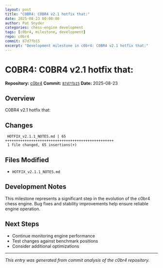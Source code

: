 ```yaml
---
layout: post
title: "C0BR4: C0BR4 v2.1 hotfix that:"
date: 2025-08-23 00:00:00 
author: Pat Snyder
categories: chess-engine development
tags: [c0br4, milestone, development]
repo: c0br4
commit: 87d7fb15
excerpt: "Development milestone in c0br4: C0BR4 v2.1 hotfix that:"
---
```


# C0BR4: C0BR4 v2.1 hotfix that:

**Repository:** [c0br4](https://github.com/pssnyder/c0br4)
**Commit:** [`87d7fb15`](https://github.com/pssnyder/c0br4/commit/87d7fb15b6c481b01795731b53d71d8ac9395677)
**Date:** 2025-08-23

## Overview

C0BR4 v2.1 hotfix that:

## Changes

```
 HOTFIX_v2.1.1_NOTES.md | 65 ++++++++++++++++++++++++++++++++++++++++++++++++++
 1 file changed, 65 insertions(+)
```

## Files Modified

- `HOTFIX_v2.1.1_NOTES.md`

## Development Notes

This milestone represents a significant step in the evolution of the c0br4 chess engine. Bug fixes and stability improvements help ensure reliable engine operation.

## Next Steps

- Continue monitoring engine performance
- Test changes against benchmark positions
- Consider additional optimizations

---

*This entry was generated from commit analysis of the c0br4 repository.*
